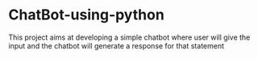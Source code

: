# ChatBot-using-python
This project aims at developing a simple chatbot where user will give the input and the chatbot will generate a response for that statement
